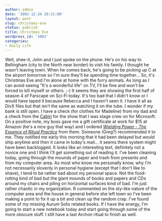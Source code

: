 ```yaml
---
author: admin
date: '2002-12-24 20:31:00'
layout: post
slug: christmas-eve
status: publish
title: Christmas Eve
wordpress_id: '1062'
categories:
- Daily Life
---
```


Well, shee-it, John and I just spoke on the phone. He's on his way to
Bellingham (city to the North near border) to visit his family. I
thought he wasn't leaving town. When he comes back, he's going to be
picking up C at the airport tomorrow so I'm sure they'll be spending
time together... So, it's Christmas Eve and I'm alone at home with the
furry animals. As long as I can avoid seeing "It's a wonderful life" on
TV, I'll be fine and won't be forced to kill myself or others. ;-) It
seems they are showing the first half of season 4 of Farscape on Sci-Fi
today. It's too bad that I didn't know or I would have taped it because
Rebecca and I haven't seen it. I have it all as DivX files but that
isn't the same as watching it on the tube. I wonder if my bank is still
open. I have a check (for clothes for Madeline) from my dad and a check
from the [Cabiri](http://www.cabiri.org) for the show that I was stage
crew on for Microsoft. On a positive note, my boss gave me a gift
certificate at work for $15 at Amazon (he's a nice guy that way) and I
ordered [*Wielding Power - The Essence of Ritual
Practice*](http://www.amazon.com/exec/obidos/tg/detail/-/0060280921/)
from them. Someone (Greg?) recommended it to me. They notified me early
this morning that it had been delayed but would ship anytime and then it
came in today's mail... it seems there system might have been
backlogged. It looks like an interesting text, definitely not a novice
one and I think I'll get something out of reading it. I've been cleaning
today, going through the mounds of paper and trash from presents and
from my computer area. As most who know me personally know, why I'm not
necessarily slovenly in personal hygiene (except that I don't like to
shave), I tend to be rather bad about my personal space. Not the
food-rotting kind of bad but the giant mounds of books and papers and
CDs around my chairs and piling on horizontal surfaces kind of bad. I'm
just rather chaotic in my organization. R commented on the sty-like
nature of the computer area and the house in general before she left
town so I've been making a point to fix it up a bit and clean up the
random crap. I've found some of my missing Aurum Solis related books. If
I have the energy, I'm going to start a new notebook today and start
going through some of the more obscure stuff. I still have a last Archon
ritual to finish as well.
